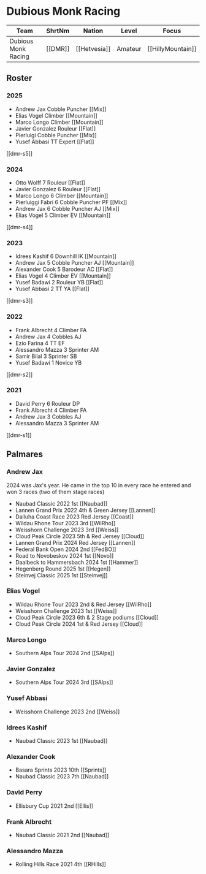 # Dubious Monk Racing

| Team | ShrtNm | Nation | Level | Focus |
|-------|-------|---------|-------|-----|
| Dubious Monk Racing | [[DMR]] | [[Hetvesia]] | Amateur | [[HillyMountain]]

## Roster

### 2025

* Andrew Jax Cobble Puncher [[Mix]]
* Elias Vogel Climber [[Mountain]]
* Marco Longo Climber [[Mountain]]
* Javier Gonzalez Rouleur [[Flat]]
* Pierluigi Cobble Puncher [[Mix]]
* Yusef Abbasi TT Expert [[Flat]]

[[dmr-s5]]

### 2024

* Otto Wolff 7 Rouleur [[Flat]]
* Javier Gonzalez 6 Rouleur [[Flat]]
* Marco Longo 6 Climber [[Mountain]]
* Pierluiggi Fabri 6 Cobble Puncher PF [[Mix]]
* Andrew Jax 6 Cobble Puncher AJ [[Mix]]
* Elias Vogel 5 Climber EV [[Mountain]]

[[dmr-s4]]

### 2023

* Idrees Kashif 6 Downhill IK [[Mountain]]
* Andrew Jax 5 Cobble Puncher AJ [[Mountain]]
* Alexander Cook 5 Barodeur AC [[Flat]]
* Elias Vogel 4 Climber EV [[Mountain]]
* Yusef Badawi 2 Rouleur YB [[Flat]]
* Yusef Abbasi 2 TT YA [[Flat]]

[[dmr-s3]]

### 2022

* Frank Albrecht 4 Climber FA
* Andrew Jax 4 Cobbles AJ
* Ezio Farina 4 TT EF
* Alessandro Mazza 3 Sprinter AM
* Samir Bilal 3 Sprinter SB
* Yusef Badawi 1 Novice YB

[[dmr-s2]]

### 2021

* David Perry 6 Rouleur DP
* Frank Albrecht 4 Climber FA
* Andrew Jax 3 Cobbles AJ
* Alessandro Mazza 3 Sprinter AM

[[dmr-s1]]

## Palmares

### Andrew Jax

2024 was Jax's year. He came in the top 10 in every race he entered and won 3 races (two of them stage races)

* Naubad Classic 2022 1st [[Naubad]]
* Lannen Grand Prix 2022 4th & Green Jersey [[Lannen]]
* Dalluha Coast Race 2023 Red Jersey [[Coast]]
* Wildau Rhone Tour 2023 3rd [[WilRho]]
* Weisshorn Challenge 2023 3rd [[Weiss]]
* Cloud Peak Circle 2023 5th & Red Jersey [[Cloud]]
* Lannen Grand Prix 2024 Red Jersey [[Lannen]]
* Federal Bank Open 2024 2nd [[FedBO]]
* Road to Novobeskov 2024 1st [[Novo]]
* Daalbeck to Hammersbach 2024 1st [[Hammer]]
* Hegenberg Round 2025 1st [[Hegen]]
* Steinvej Classic 2025 1st [[Steinvej]]

### Elias Vogel

* Wildau Rhone Tour 2023 2nd & Red Jersey [[WilRho]]
* Weisshorn Challenge 2023 1st [[Weiss]]
* Cloud Peak Circle 2023 6th & 2 Stage podiums [[Cloud]]
* Cloud Peak Circle 2024 1st & Red Jersey [[Cloud]]

### Marco Longo

* Southern Alps Tour 2024 2nd [[SAlps]]

### Javier Gonzalez

* Southern Alps Tour 2024 3rd [[SAlps]]

### Yusef Abbasi

* Weisshorn Challenge 2023 2nd [[Weiss]]


### Idrees Kashif

* Naubad Classic 2023 1st [[Naubad]]

### Alexander Cook

* Basara Sprints 2023 10th [[Sprints]]
* Naubad Classic 2023 7th [[Naubad]]

### David Perry

* Ellisbury Cup 2021 2nd [[Ellis]]

### Frank Albrecht

* Naubad Classic 2021 2nd [[Naubad]]

### Alessandro Mazza

* Rolling Hills Race 2021 4th [[RHills]]



